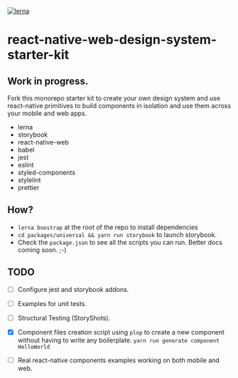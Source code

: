 [![lerna](https://img.shields.io/badge/maintained%20with-lerna-cc00ff.svg)](https://lerna.js.org/)

# react-native-web-design-system-starter-kit

## Work in progress.

Fork this monorepo starter kit to create your own design system and use react-native primitives to build components in isolation and use them across your mobile and web apps.

- lerna
- storybook
- react-native-web
- babel
- jest
- eslint
- styled-components
- stylelint
- prettier

## How?

- `lerna boostrap` at the root of the repo to install dependencies
- `cd packages/universal && yarn run storybook` to launch storybook.
- Check the `package.json` to see all the scripts you can run. Better docs coming soon. ;-)

## TODO

- [ ] Configure jest and storybook addons.

- [ ] Examples for unit tests.

- [ ] Structural Testing (StoryShots).

- [x] Component files creation script using `plop` to create a new component without having to write any boilerplate. `yarn run generate component HelloWorld`

- [ ] Real react-native components examples working on both mobile and web.
